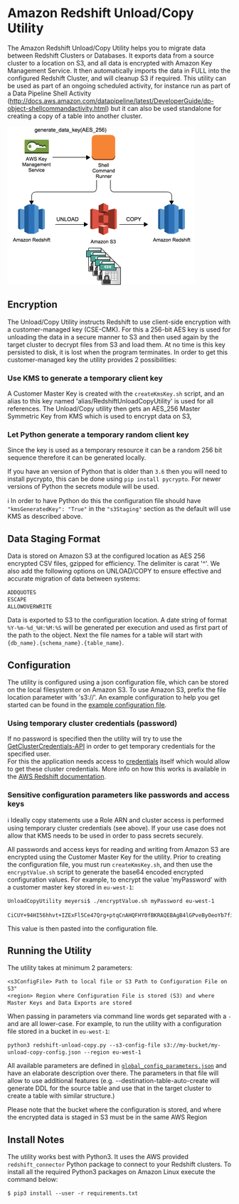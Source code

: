 # Amazon Redshift Unload/Copy Utility

The Amazon Redshift Unload/Copy Utility helps you to migrate data between Redshift Clusters or Databases. It exports data from a source cluster to a location on S3, and all data is encrypted with Amazon Key Management Service. It then automatically imports the data in FULL into the configured Redshift Cluster, and will cleanup S3 if required. This utility can be used as part of an ongoing scheduled activity, for instance run as part of a Data Pipeline Shell Activity (http://docs.aws.amazon.com/datapipeline/latest/DeveloperGuide/dp-object-shellcommandactivity.html) but it can also be used standalone for creating a copy of a table into another cluster.

![Processing Architecture](RedshiftUnloadCopy.png)


## Encryption

The Unload/Copy Utility instructs Redshift to use client-side encryption with a customer-managed key (CSE-CMK).  For this a 256-bit AES key is used for unloading the data in a secure manner to S3 and then used again by the target cluster to decrypt files from S3 and load them.  At no time is this key persisted to disk, it is lost when the program terminates.
In order to get this customer-managed key the utility provides 2 possibilities:

### Use KMS to generate a temporary client key

A Customer Master Key is created with the ```createKmsKey.sh``` script, and an alias to this key named 'alias/RedshiftUnloadCopyUtility' is used for all references. The Unload/Copy utility then gets an AES_256 Master Symmetric Key from KMS which is used to encrypt data on S3,

### Let Python generate a temporary random client key

Since the key is used as a temporary resource it can be a random 256 bit sequence therefore it can be generated locally.

If you have an version of Python that is older than `3.6` then you will need to install pycrypto, this can be done using `pip install pycrypto`.  For newer versions of Python the secrets module will be used.

:information_source: In order to have Python do this the configuration file should have `"kmsGeneratedKey": "True"` in the `"s3Staging"` section as the default will use KMS as described above.

## Data Staging Format

Data is stored on Amazon S3 at the configured location as AES 256 encrypted CSV files, gzipped for efficiency. The delimiter is carat '^'. We also add the following options on UNLOAD/COPY to ensure effective and accurate migration of data between systems:

```
ADDQUOTES
ESCAPE
ALLOWOVERWRITE
```

Data is exported to S3 to the configuration location. A date string of format `%Y-%m-%d_%H:%M:%S` will be generated per execution and used as first part of the path to the object. Next the file names for a table will start with `{db_name}.{schema_name}.{table_name}`.

## Configuration

The utility is configured using a json configuration file, which can be stored on the local filesystem or on Amazon S3. To use Amazon S3, prefix the file location parameter with 's3://'. An example configuration to help you get started can be found in the [example configuration file](example/config.json).

### Using temporary cluster credentials (password)

If no password is specified then the utility will try to use the [GetClusterCredentials-API](http://docs.aws.amazon.com/redshift/latest/APIReference/API_GetClusterCredentials.html) in order to get temporary credentials for the specified user.  
For this the application needs access to [credentials](http://boto3.readthedocs.io/en/latest/guide/configuration.html) itself which would allow to get these cluster credentials.  More info on how this works is available in the [AWS Redshift documentation](http://docs.aws.amazon.com/redshift/latest/mgmt/generating-iam-credentials-cli-api.html).


### Sensitive configuration parameters like passwords and access keys

:information_source: Ideally copy statements use a Role ARN and cluster access is performed using temporary cluster credentials (see above).  If your use case does not allow that KMS needs to be used in order to pass secrets securely. 

All passwords and access keys for reading and writing from Amazon S3 are encrypted using the Customer Master Key for the utility. Prior to creating the configuration file, you must run ```createKmsKey.sh```, and then use the ```encryptValue.sh``` script to generate the base64 encoded encrypted configuration values. For example, to encrypt the value 'myPassword' with a customer master key stored in `eu-west-1`:

```
UnloadCopyUtility meyersi$ ./encryptValue.sh myPassword eu-west-1

CiCUY+94HI56hhvt+IZExFl5Ce47Qrg+ptqCnAHQFHY0fBKRAQEBAgB4lGPveByOeoYb7fiGRMRZeQnuO0K4PqbagpwB0BR2NHwAAABoMGYGCSqGSIb3DQEHBqBZMFcCAQAwUgYJKoZIhvcNAQcBMB4GCWCGSAFlAwQBLjARBAwcOR73wpqThnkYsHMCARCAJbci0vUsbM9iZm8S8fhkXhtk9vGCO5sLP+OdimgbnvyCE5QoD6k=
```

This value is then pasted into the configuration file.

## Running the Utility

The utility takes at minimum 2 parameters:

```
<s3ConfigFile> Path to local file or S3 Path to Configuration File on S3"
<region> Region where Configuration File is stored (S3) and where Master Keys and Data Exports are stored
```

When passing in parameters via command line words get separated with a `-` and are all lower-case. For example, to run the utility with a configuration file stored in a bucket in `eu-west-1`:

```
python3 redshift-unload-copy.py --s3-config-file s3://my-bucket/my-unload-copy-config.json --region eu-west-1
```

All available parameters are defined in [`global_config_parameters.json`](global_config_parameters.json) and have an elaborate description over there.
The parameters in that file will allow to use additional features (e.g. --destination-table-auto-create will generate DDL for the source table and use that in the target cluster to create a table with similar structure.)

Please note that the bucket where the configuration is stored, and where the encrypted data is staged in S3 must be in the same AWS Region

## Install Notes

The utility works best with Python3. It uses the AWS provided `redshift_connector` Python package to connect to your Redshift clusters. To install all the required Python3 packages on Amazon Linux execute the command below:

```
$ pip3 install --user -r requirements.txt
```
